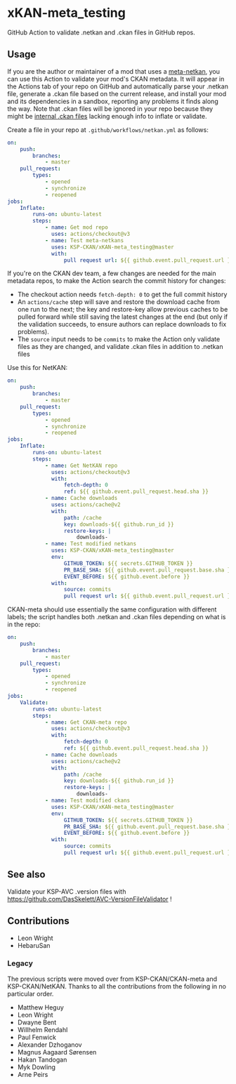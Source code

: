 # xKAN-meta_testing

GitHub Action to validate .netkan and .ckan files in GitHub repos.

## Usage

If you are the author or maintainer of a mod that uses a [meta-netkan], you can use this Action to validate your mod's CKAN metadata. It will appear in the Actions tab of your repo on GitHub and automatically parse your .netkan file, generate a .ckan file based on the current release, and install your mod and its dependencies in a sandbox, reporting any problems it finds along the way. Note that .ckan files will be ignored in your repo because they might be [internal .ckan files] lacking enough info to inflate or validate.

[meta-netkan]: https://github.com/KSP-CKAN/CKAN/blob/master/Spec.md#ckannetkanurl
[internal .ckan files]: https://github.com/KSP-CKAN/CKAN/wiki/Adding-a-mod-to-the-CKAN#internal-ckan-files

Create a file in your repo at `.github/workflows/netkan.yml` as follows:

```yml
on:
    push:
        branches:
            - master
    pull_request:
        types:
            - opened
            - synchronize
            - reopened
jobs:
    Inflate:
        runs-on: ubuntu-latest
        steps:
            - name: Get mod repo
              uses: actions/checkout@v3
            - name: Test meta-netkans
              uses: KSP-CKAN/xKAN-meta_testing@master
              with:
                  pull request url: ${{ github.event.pull_request.url }}
```

If you're on the CKAN dev team, a few changes are needed for the main metadata repos, to make the Action search the commit history for changes:

- The checkout action needs `fetch-depth: 0` to get the full commit history
- An `actions/cache` step will save and restore the download cache from one run to the next; the key and restore-key allow previous caches to be pulled forward while still saving the latest changes at the end (but only if the validation succeeds, to ensure authors can replace downloads to fix problems).
- The `source` input needs to be `commits` to make the Action only validate files as they are changed, and validate .ckan files in addition to .netkan files

Use this for NetKAN:

```yml
on:
    push:
        branches:
            - master
    pull_request:
        types:
            - opened
            - synchronize
            - reopened
jobs:
    Inflate:
        runs-on: ubuntu-latest
        steps:
            - name: Get NetKAN repo
              uses: actions/checkout@v3
              with:
                  fetch-depth: 0
                  ref: ${{ github.event.pull_request.head.sha }}
            - name: Cache downloads
              uses: actions/cache@v2
              with:
                  path: /cache
                  key: downloads-${{ github.run_id }}
                  restore-keys: |
                      downloads-
            - name: Test modified netkans
              uses: KSP-CKAN/xKAN-meta_testing@master
              env:
                  GITHUB_TOKEN: ${{ secrets.GITHUB_TOKEN }}
                  PR_BASE_SHA: ${{ github.event.pull_request.base.sha }}
                  EVENT_BEFORE: ${{ github.event.before }}
              with:
                  source: commits
                  pull request url: ${{ github.event.pull_request.url }}
```

CKAN-meta should use essentially the same configuration with different labels; the script handles both .netkan and .ckan files depending on what is in the repo:

```yml
on:
    push:
        branches:
            - master
    pull_request:
        types:
            - opened
            - synchronize
            - reopened
jobs:
    Validate:
        runs-on: ubuntu-latest
        steps:
            - name: Get CKAN-meta repo
              uses: actions/checkout@v3
              with:
                  fetch-depth: 0
                  ref: ${{ github.event.pull_request.head.sha }}
            - name: Cache downloads
              uses: actions/cache@v2
              with:
                  path: /cache
                  key: downloads-${{ github.run_id }}
                  restore-keys: |
                      downloads-
            - name: Test modified ckans
              uses: KSP-CKAN/xKAN-meta_testing@master
              env:
                  GITHUB_TOKEN: ${{ secrets.GITHUB_TOKEN }}
                  PR_BASE_SHA: ${{ github.event.pull_request.base.sha }}
                  EVENT_BEFORE: ${{ github.event.before }}
              with:
                  source: commits
                  pull request url: ${{ github.event.pull_request.url }}
```

## See also

Validate your KSP-AVC .version files with https://github.com/DasSkelett/AVC-VersionFileValidator !

## Contributions

- Leon Wright
- HebaruSan

### Legacy

The previous scripts were moved over from KSP-CKAN/CKAN-meta and KSP-CKAN/NetKAN. Thanks to all the contributions from the following in no particular order.

- Matthew Heguy
- Leon Wright
- Dwayne Bent
- Willhelm Rendahl
- Paul Fenwick
- Alexander Dzhoganov
- Magnus Aagaard Sørensen
- Hakan Tandogan
- Myk Dowling
- Arne Peirs
